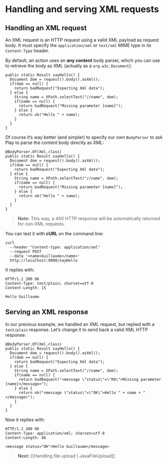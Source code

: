 # Handling and serving XML requests

## Handling an XML request

An XML request is an HTTP request using a valid XML payload as request body. It must specify the `application/xml` or `text/xml` MIME type in its `Content-Type` header.

By default, an action uses an **any content** body parser, which you can use to retrieve the body as XML (actually as a `org.w3c.Document`):

```
public static Result sayHello() {
  Document dom = request().body().asXml();
  if(dom == null) {
    return badRequest("Expecting Xml data");
  } else {
    String name = XPath.selectText("//name", dom);
    if(name == null) {
      return badRequest("Missing parameter [name]");
    } else {
      return ok("Hello " + name);
    }
  }
}
```

Of course it’s way better (and simpler) to specify our own `BodyParser` to ask Play to parse the content body directly as XML:

```
@BodyParser.Of(Xml.class)
public static Result sayHello() {
  Document dom = request().body().asXml();
  if(dom == null) {
    return badRequest("Expecting Xml data");
  } else {
    String name = XPath.selectText("//name", dom);
    if(name == null) {
      return badRequest("Missing parameter [name]");
    } else {
      return ok("Hello " + name);
    }
  }
}
```

> **Note:** This way, a 400 HTTP response will be automatically returned for non-XML requests.

You can test it with **cURL** on the command line:

```
curl 
  --header "Content-type: application/xml" 
  --request POST 
  --data '<name>Guillaume</name>' 
  http://localhost:9000/sayHello
```

It replies with:

```
HTTP/1.1 200 OK
Content-Type: text/plain; charset=utf-8
Content-Length: 15

Hello Guillaume
```

## Serving an XML response

In our previous example, we handled an XML request, but replied with a `text/plain` response. Let’s change it to send back a valid XML HTTP response:

```
@BodyParser.Of(Xml.class)
public static Result sayHello() {
  Document dom = request().body().asXml();
  if(dom == null) {
    return badRequest("Expecting Xml data");
  } else {
    String name = XPath.selectText("//name", dom);
    if(name == null) {
      return badRequest("<message \"status\"=\"KO\">Missing parameter [name]</message>");
    } else {
      return ok("<message \"status\"=\"OK\">Hello " + name + "</message>");
    }
  }
}
```

Now it replies with:

```
HTTP/1.1 200 OK
Content-Type: application/xml; charset=utf-8
Content-Length: 46

<message status="OK">Hello Guillaume</message>
```

> **Next:** [[Handling file upload | JavaFileUpload]]
